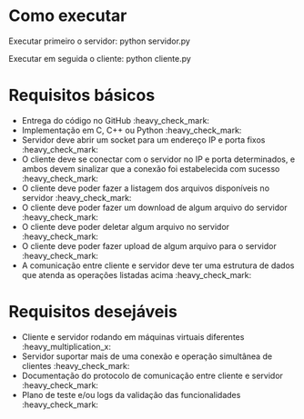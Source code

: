 <h1>Como executar</h1>
<p>Executar primeiro o servidor: python servidor.py </p>
<p>Executar em seguida o cliente: python cliente.py</p>

 <h1>Requisitos básicos</h1>
	<ul>
		<li>Entrega do código no GitHub :heavy_check_mark:</li>
		<li>Implementação em C, C++ ou Python :heavy_check_mark:</li>
		<li>Servidor deve abrir um socket para um endereço IP e porta fixos :heavy_check_mark:</li>
		<li>O cliente deve se conectar com o servidor no IP e porta determinados, e ambos devem sinalizar que a conexão foi estabelecida com sucesso :heavy_check_mark:</li>
		<li>O cliente deve poder fazer a listagem dos arquivos disponíveis no servidor :heavy_check_mark:</li>
		<li>O cliente deve poder fazer um download de algum arquivo do servidor :heavy_check_mark:</li>
        <li>O cliente deve poder deletar algum arquivo no servidor :heavy_check_mark:</li>
		<li>O cliente deve poder fazer upload de algum arquivo para o servidor :heavy_check_mark:</li>
		<li>A comunicação entre cliente e servidor deve ter uma estrutura de dados que atenda as operações listadas acima :heavy_check_mark:</li>
		</ul>
	</ul>

 <h1>Requisitos desejáveis</h1>
	<ul>
		<li>Cliente e servidor rodando em máquinas virtuais diferentes :heavy_multiplication_x:</li>
		<li>Servidor suportar mais de uma conexão e operação simultânea de clientes :heavy_check_mark:</li>
		<li>Documentação do protocolo de comunicação entre cliente e servidor :heavy_check_mark:</li>
		<li>Plano de teste e/ou logs da validação das funcionalidades :heavy_check_mark:</li>
	</ul>
